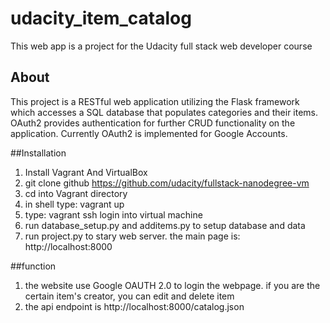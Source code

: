 # udacity_item_catalog
This web app is a project for the Udacity full stack web developer course


## About
This project is a RESTful web application utilizing the Flask framework which accesses a SQL database that populates categories and their items. OAuth2 provides authentication for further CRUD functionality on the application. Currently OAuth2 is implemented for Google Accounts.

##Installation
1. Install Vagrant And VirtualBox
2. git clone github https://github.com/udacity/fullstack-nanodegree-vm
3. cd into Vagrant directory
4. in shell type: vagrant up
5. type: vagrant ssh login into virtual machine
6. run database_setup.py and additems.py to setup database and data
7. run project.py to stary web server. the main page is: http://localhost:8000

##function
1. the website use Google OAUTH 2.0 to login the webpage. if you are the certain item's creator, you can edit and delete item
2. the api endpoint is http://localhost:8000/catalog.json